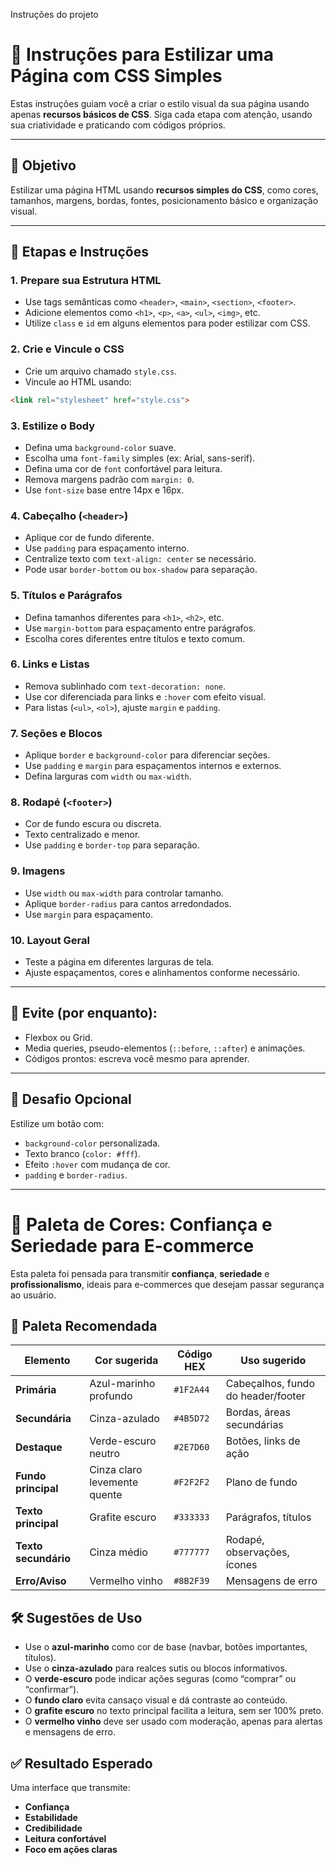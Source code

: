 Instruções do projeto

# 🧩 Instruções para Estilizar uma Página com CSS Simples

Estas instruções guiam você a criar o estilo visual da sua página usando apenas **recursos básicos de CSS**. Siga cada etapa com atenção, usando sua criatividade e praticando com códigos próprios.

---

## 🎯 Objetivo

Estilizar uma página HTML usando **recursos simples do CSS**, como cores, tamanhos, margens, bordas, fontes, posicionamento básico e organização visual.

---

## 🔧 Etapas e Instruções

### 1. Prepare sua Estrutura HTML

- Use tags semânticas como `<header>`, `<main>`, `<section>`, `<footer>`.
- Adicione elementos como `<h1>`, `<p>`, `<a>`, `<ul>`, `<img>`, etc.
- Utilize `class` e `id` em alguns elementos para poder estilizar com CSS.

### 2. Crie e Vincule o CSS

- Crie um arquivo chamado `style.css`.
- Vincule ao HTML usando:

```html
<link rel="stylesheet" href="style.css">
```

### 3. Estilize o Body

- Defina uma `background-color` suave.
- Escolha uma `font-family` simples (ex: Arial, sans-serif).
- Defina uma cor de `font` confortável para leitura.
- Remova margens padrão com `margin: 0`.
- Use `font-size` base entre 14px e 16px.

### 4. Cabeçalho (`<header>`)

- Aplique cor de fundo diferente.
- Use `padding` para espaçamento interno.
- Centralize texto com `text-align: center` se necessário.
- Pode usar `border-bottom` ou `box-shadow` para separação.

### 5. Títulos e Parágrafos

- Defina tamanhos diferentes para `<h1>`, `<h2>`, etc.
- Use `margin-bottom` para espaçamento entre parágrafos.
- Escolha cores diferentes entre títulos e texto comum.

### 6. Links e Listas

- Remova sublinhado com `text-decoration: none`.
- Use cor diferenciada para links e `:hover` com efeito visual.
- Para listas (`<ul>`, `<ol>`), ajuste `margin` e `padding`.

### 7. Seções e Blocos

- Aplique `border` e `background-color` para diferenciar seções.
- Use `padding` e `margin` para espaçamentos internos e externos.
- Defina larguras com `width` ou `max-width`.

### 8. Rodapé (`<footer>`)

- Cor de fundo escura ou discreta.
- Texto centralizado e menor.
- Use `padding` e `border-top` para separação.

### 9. Imagens

- Use `width` ou `max-width` para controlar tamanho.
- Aplique `border-radius` para cantos arredondados.
- Use `margin` para espaçamento.

### 10. Layout Geral

- Teste a página em diferentes larguras de tela.
- Ajuste espaçamentos, cores e alinhamentos conforme necessário.

---

## 🚫 Evite (por enquanto):

- Flexbox ou Grid.
- Media queries, pseudo-elementos (`::before`, `::after`) e animações.
- Códigos prontos: escreva você mesmo para aprender.

---

## 🧠 Desafio Opcional

Estilize um botão com:

- `background-color` personalizada.
- Texto branco (`color: #fff`).
- Efeito `:hover` com mudança de cor.
- `padding` e `border-radius`.

---

# 🎨 Paleta de Cores: Confiança e Seriedade para E-commerce

Esta paleta foi pensada para transmitir **confiança**, **seriedade** e **profissionalismo**, ideais para e-commerces que desejam passar segurança ao usuário.

## 🌈 Paleta Recomendada

| Elemento            | Cor sugerida                | Código HEX  | Uso sugerido                        |
|---------------------|-----------------------------|-------------|-------------------------------------|
| **Primária**        | Azul-marinho profundo       | `#1F2A44`   | Cabeçalhos, fundo do header/footer |
| **Secundária**      | Cinza-azulado               | `#4B5D72`   | Bordas, áreas secundárias          |
| **Destaque**        | Verde-escuro neutro         | `#2E7D60`   | Botões, links de ação              |
| **Fundo principal** | Cinza claro levemente quente| `#F2F2F2`   | Plano de fundo                     |
| **Texto principal** | Grafite escuro              | `#333333`   | Parágrafos, títulos                |
| **Texto secundário**| Cinza médio                 | `#777777`   | Rodapé, observações, ícones        |
| **Erro/Aviso**      | Vermelho vinho              | `#8B2F39`   | Mensagens de erro                  |

## 🛠️ Sugestões de Uso

- Use o **azul-marinho** como cor de base (navbar, botões importantes, títulos).
- Use o **cinza-azulado** para realces sutis ou blocos informativos.
- O **verde-escuro** pode indicar ações seguras (como “comprar” ou “confirmar”).
- O **fundo claro** evita cansaço visual e dá contraste ao conteúdo.
- O **grafite escuro** no texto principal facilita a leitura, sem ser 100% preto.
- O **vermelho vinho** deve ser usado com moderação, apenas para alertas e mensagens de erro.

## ✅ Resultado Esperado

Uma interface que transmite:

- **Confiança**
- **Estabilidade**
- **Credibilidade**
- **Leitura confortável**
- **Foco em ações claras**

